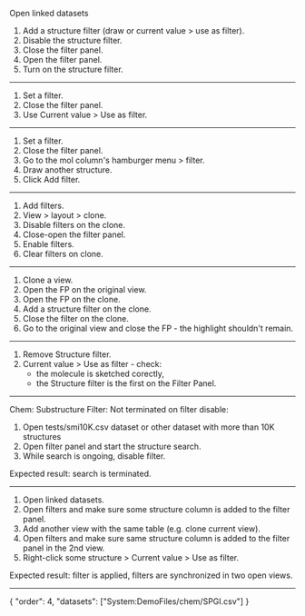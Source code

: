 Open linked datasets

1. Add a structure filter (draw or current value > use as filter).
2. Disable the structure filter.
3. Close the filter panel.
3. Open  the filter panel.
3. Turn on the structure filter.

***

1. Set a filter.
2. Close the filter panel.
3. Use Current value > Use as filter.

***

1. Set a filter.
2. Close the filter panel.
3. Go to the mol column's hamburger menu > filter.
4. Draw another structure.
5. Click Add filter.

***

1. Add filters.
2. View > layout > clone.
3. Disable filters on the clone.
3. Close-open the filter panel.
4. Enable filters.
5. Clear filters on clone.

***

1. Clone a view.
2. Open the FP on the original view.
3. Open the FP on the clone.
2. Add a structure filter on the clone.
3. Close the filter on the clone.
3. Go to the original view and close the FP - the highlight shouldn't remain.

***

1. Remove Structure filter.
2. Current value > Use as filter - check:
   * the molecule is sketched corectly,
   * the Structure filter is the first on the Filter Panel.

***

Chem: Substructure Filter: Not terminated on filter disable:
1. Open tests/smi10K.csv dataset or other dataset with more than 10K structures
2. Open filter panel and start the structure search.
3. While search is ongoing, disable filter.

Expected result: search is terminated.

***

1. Open linked datasets.
2. Open filters and make sure some structure column is added to the filter panel.
3. Add another view with the same table (e.g. clone current view).
4. Open filters and make sure same structure column is added to the filter panel in the 2nd view.
4. Right-click some structure > Current value > Use as filter.

Expected result: filter is applied, filters are synchronized in two open views.

---
{
  "order": 4,
  "datasets": ["System:DemoFiles/chem/SPGI.csv"]
}
